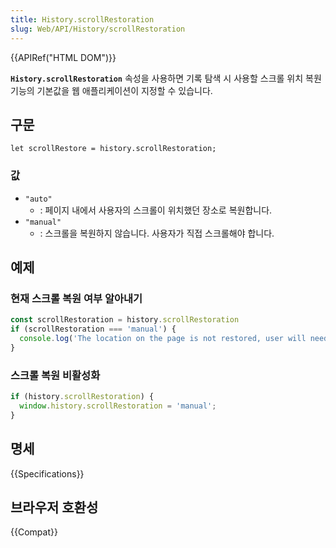 ```yaml
---
title: History.scrollRestoration
slug: Web/API/History/scrollRestoration
---
```

{{APIRef("HTML DOM")}}

**`History.scrollRestoration`** 속성을 사용하면 기록 탐색 시 사용할 스크롤 위치 복원 기능의 기본값을 웹 애플리케이션이 지정할 수 있습니다.

## 구문

    let scrollRestore = history.scrollRestoration;

### 값

- `"auto"`
  - : 페이지 내에서 사용자의 스크롤이 위치했던 장소로 복원합니다.
- `"manual"`
  - : 스크롤을 복원하지 않습니다. 사용자가 직접 스크롤해야 합니다.

## 예제

### 현재 스크롤 복원 여부 알아내기

```js
const scrollRestoration = history.scrollRestoration
if (scrollRestoration === 'manual') {
  console.log('The location on the page is not restored, user will need to scroll manually.');
}
```

### 스크롤 복원 비활성화

```js
if (history.scrollRestoration) {
  window.history.scrollRestoration = 'manual';
}
```

## 명세

{{Specifications}}

## 브라우저 호환성

{{Compat}}
